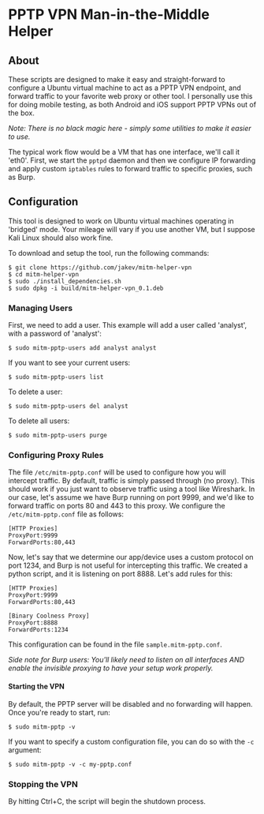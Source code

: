 # PPTP VPN Man-in-the-Middle Helper

## About
These scripts are designed to make it easy and straight-forward to configure a Ubuntu virtual machine to act as a PPTP VPN endpoint, and forward traffic to your favorite web proxy or other tool. I personally use this for doing mobile testing, as both Android and iOS support PPTP VPNs out of the box.

*Note: There is no black magic here - simply some utilities to make it easier to use.*

The typical work flow would be a VM that has one interface, we'll call it 'eth0'. First, we start the `pptpd` daemon and then we configure IP forwarding and apply custom `iptables` rules to forward traffic to specific proxies, such as Burp.

## Configuration
This tool is designed to work on Ubuntu virtual machines operating in 'bridged' mode. Your mileage will vary if you use another VM, but I suppose Kali Linux should also work fine.

To download and setup the tool, run the following commands:

    $ git clone https://github.com/jakev/mitm-helper-vpn
    $ cd mitm-helper-vpn
    $ sudo ./install_dependencies.sh
    $ sudo dpkg -i build/mitm-helper-vpn_0.1.deb

### Managing Users
First, we need to add a user. This example will add a user called 'analyst', with a password of 'analyst':

    $ sudo mitm-pptp-users add analyst analyst

If you want to see your current users:

    $ sudo mitm-pptp-users list

To delete a user:

    $ sudo mitm-pptp-users del analyst

To delete all users:

    $ sudo mitm-pptp-users purge

### Configuring Proxy Rules
The file `/etc/mitm-pptp.conf` will be used to configure how you will intercept traffic. By default, traffic is simply passed through (no proxy). This should work if you just want to observe traffic using a tool like Wireshark. In our case, let's assume we have Burp running on port 9999, and we'd like to forward traffic on ports 80 and 443 to this proxy. We configure the `/etc/mitm-pptp.conf` file as follows:

```
[HTTP Proxies]
ProxyPort:9999
ForwardPorts:80,443
```

Now, let's say that we determine our app/device uses a custom protocol on port 1234, and Burp is not useful for intercepting this traffic. We created a python script, and it is listening on port 8888. Let's add rules for this:

```
[HTTP Proxies]
ProxyPort:9999
ForwardPorts:80,443

[Binary Coolness Proxy]
ProxyPort:8888
ForwardPorts:1234
```

This configuration can be found in the file `sample.mitm-pptp.conf`.

*Side note for Burp users: You'll likely need to listen on all interfaces AND enable the invisible proxying to have your setup work properly.*

#### Starting the VPN
By default, the PPTP server will be disabled and no forwarding will happen. Once you're ready to start, run:

    $ sudo mitm-pptp -v

If you want to specify a custom configuration file, you can do so with the `-c` argument:

    $ sudo mitm-pptp -v -c my-pptp.conf

### Stopping the VPN
By hitting Ctrl+C, the script will begin the shutdown process.
